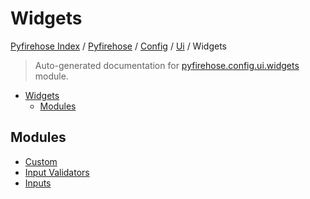 # Widgets

[Pyfirehose Index](../../../../README.md#pyfirehose-index) /
[Pyfirehose](../../../index.md#pyfirehose) /
[Config](../../index.md#config) /
[Ui](../index.md#ui) /
Widgets

> Auto-generated documentation for [pyfirehose.config.ui.widgets](https://github.com/pinax-network/pyfirehose/blob/main/pyfirehose/config/ui/widgets/__init__.py) module.

- [Widgets](#widgets)
  - [Modules](#modules)

## Modules

- [Custom](./custom.md)
- [Input Validators](./input_validators.md)
- [Inputs](./inputs.md)